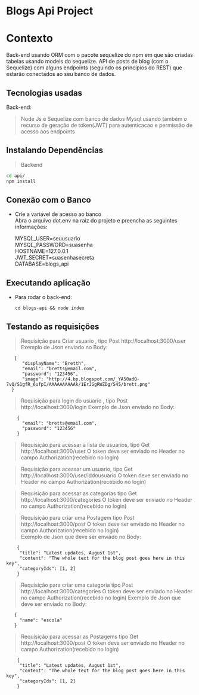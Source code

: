 

# Blogs Api Project

# Contexto
Back-end usando ORM com o pacote sequelize do npm em que são criadas tabelas usando models do sequelize.
   API de posts de blog (com o Sequelize) com alguns endpoints (seguindo os princípios do REST) que estarão conectados ao seu banco de dados.


## Tecnologias usadas

Back-end:
>  Node Js e Sequelize com banco de dados Mysql usando também o recurso de geração de token(JWT) para autenticacao e permissão de acesso aos endpoints 


## Instalando Dependências

> Backend

```bash
cd api/ 
npm install
``` 

## Conexão com o Banco

*  Crie a variavel de acesso ao banco<br>
    Abra o arquivo dot.env na raiz do projeto e preencha as seguintes informações:<br>
    
    MYSQL_USER=seuusuario<br>
    MYSQL_PASSWORD=suasenha<br>
    HOSTNAME=127.0.0.1<br>
    JWT_SECRET=suasenhasecreta<br>
    DATABASE=blogs_api<br>
    
    
## Executando aplicação

* Para rodar o back-end:

  ```
  cd blogs-api && node index
  ```

## Testando as requisições

>  Requisição para Criar usuario , tipo Post http://localhost:3000/user
      Exemplo de Json enviado no Body:
      
  ``` 
     {
        "displayName": "Bretth",
        "email": "bretts@email.com",
        "password": "123456",
        "image": "http://4.bp.blogspot.com/_YA50adQ-7vQ/S1gfR_6ufpI/AAAAAAAAAAk/1ErJGgRWZDg/S45/brett.png"
    }
  ```
> Requisição para login do usuario , tipo Post http://localhost:3000/login
      Exemplo de Json enviado no Body:
     
  ```  
      {
        "email": "bretts@email.com",
        "password": "123456"
      }     

  ``` 
   
  
> Requisição para acessar a  lista de usuarios, tipo Get http://localhost:3000/user
      O token deve ser enviado no Header no campo Authorization(recebido no login)  


> Requisição para acessar um usuario, tipo Get http://localhost:3000/user/iddousuario
      O token deve ser enviado no Header no campo Authorization(recebido no login)
      

> Requisição para acessar as categorias tipo Get http://localhost:3000/categories
      O token deve ser enviado no Header no campo Authorization(recebido no login) 

     

> Requisição para criar uma Postagem  tipo Post http://localhost:3000/post
       O token deve ser enviado no Header no campo Authorization(recebido no login)        
       Exemplo de Json que deve ser enviado no Body:
       
   ```      
       {
        "title": "Latest updates, August 1st",
        "content": "The whole text for the blog post goes here in this key",
        "categoryIds": [1, 2]
       }
   ``` 
     
> Requisição para criar uma categoria tipo Post http://localhost:3000/categories
      O token deve ser enviado no Header no campo Authorization(recebido no login)
      Exemplo de Json que deve ser enviado no Body:
   ```   
      {
        "name": "escola"
      }
   ```     
     
> Requisição para acessar as Postagems tipo Get http://localhost:3000/post
       O token deve ser enviado no Header no campo Authorization(recebido no login)
   ```      
       {
        "title": "Latest updates, August 1st",
        "content": "The whole text for the blog post goes here in this key",
        "categoryIds": [1, 2]
       }
   ```   
     


